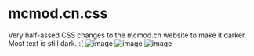# mcmod.cn.css
Very half-assed CSS changes to the mcmod.cn website to make it darker. Most text is still dark. :(
![image](https://user-images.githubusercontent.com/80999812/210098499-b76b90c0-f87b-4898-a68d-8b8321bf113d.png)
![image](https://user-images.githubusercontent.com/80999812/210098629-ee7f1c4b-cb48-46c3-91a4-b5ca854f410f.png)
![image](https://user-images.githubusercontent.com/80999812/210098679-7ea63d6a-f22b-4895-b805-a0e08c19f06e.png)
